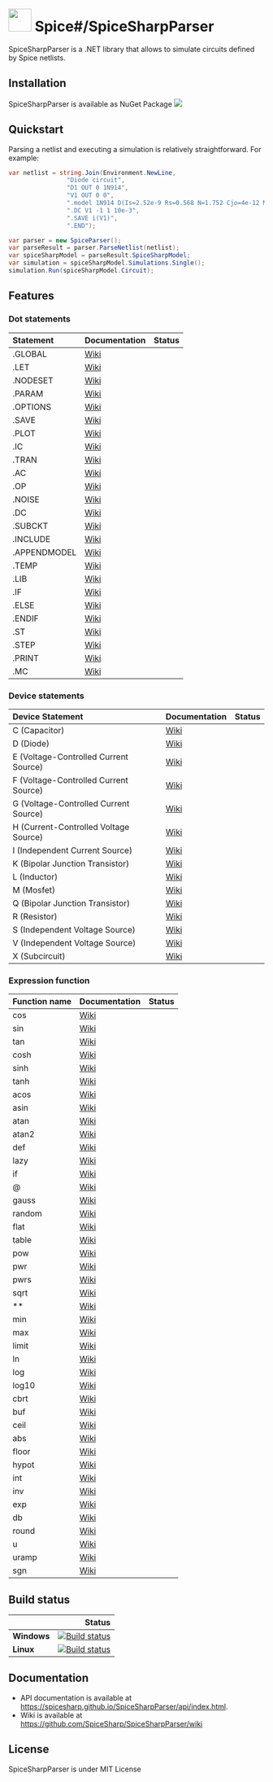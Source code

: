 # <img src="https://spicesharp.github.io/SpiceSharp/api/images/logo_full.svg" width="45px" /> Spice#/SpiceSharpParser
SpiceSharpParser is a .NET library that allows to simulate circuits defined by Spice netlists.

## Installation

SpiceSharpParser is available as NuGet Package 
[<img src="https://img.shields.io/nuget/vpre/SpiceSharp-Parser.svg">]( https://www.nuget.org/packages/SpiceSharp-Parser)

## Quickstart

Parsing a netlist and executing a simulation is relatively straightforward. For example:

```csharp
var netlist = string.Join(Environment.NewLine,
                "Diode circuit",
                "D1 OUT 0 1N914",
                "V1 OUT 0 0",
                ".model 1N914 D(Is=2.52e-9 Rs=0.568 N=1.752 Cjo=4e-12 M=0.4 tt=20e-9)",
                ".DC V1 -1 1 10e-3",
                ".SAVE i(V1)",
                ".END");

var parser = new SpiceParser();
var parseResult = parser.ParseNetlist(netlist);
var spiceSharpModel = parseResult.SpiceSharpModel;
var simulation = spiceSharpModel.Simulations.Single();
simulation.Run(spiceSharpModel.Circuit);            
```
## Features
### Dot statements
|  Statement  |  Documentation | Status  |
|:------------|--------------- |--------:|
|.GLOBAL      |[Wiki](https://github.com/SpiceSharp/SpiceSharpParser/wiki/.GLOBAL)||           
|.LET         |[Wiki](https://github.com/SpiceSharp/SpiceSharpParser/wiki/.LET)||
|.NODESET     |[Wiki](https://github.com/SpiceSharp/SpiceSharpParser/wiki/.NODESET)||
|.PARAM       |[Wiki](https://github.com/SpiceSharp/SpiceSharpParser/wiki/.PARAM)||
|.OPTIONS     |[Wiki](https://github.com/SpiceSharp/SpiceSharpParser/wiki/.OPTIONS)||
|.SAVE        |[Wiki](https://github.com/SpiceSharp/SpiceSharpParser/wiki/.SAVE)||
|.PLOT        |[Wiki](https://github.com/SpiceSharp/SpiceSharpParser/wiki/.PLOT)||
|.IC          |[Wiki](https://github.com/SpiceSharp/SpiceSharpParser/wiki/.IC)||
|.TRAN        |[Wiki](https://github.com/SpiceSharp/SpiceSharpParser/wiki/.TRAN)||
|.AC          |[Wiki](https://github.com/SpiceSharp/SpiceSharpParser/wiki/.AC)||
|.OP          |[Wiki](https://github.com/SpiceSharp/SpiceSharpParser/wiki/.OP)||
|.NOISE       |[Wiki](https://github.com/SpiceSharp/SpiceSharpParser/wiki/.NOISE)||
|.DC          |[Wiki](https://github.com/SpiceSharp/SpiceSharpParser/wiki/.DC)||
|.SUBCKT      |[Wiki](https://github.com/SpiceSharp/SpiceSharpParser/wiki/.SUBCKT)||
|.INCLUDE     |[Wiki](https://github.com/SpiceSharp/SpiceSharpParser/wiki/.INCLUDE)||
|.APPENDMODEL |[Wiki](https://github.com/SpiceSharp/SpiceSharpParser/wiki/.APPENDMODEL)||
|.TEMP        |[Wiki](https://github.com/SpiceSharp/SpiceSharpParser/wiki/.TEMP)||
|.LIB         |[Wiki](https://github.com/SpiceSharp/SpiceSharpParser/wiki/.LIB)||
|.IF          |[Wiki](https://github.com/SpiceSharp/SpiceSharpParser/wiki/.IF)||
|.ELSE        |[Wiki](https://github.com/SpiceSharp/SpiceSharpParser/wiki/.ELSE)||
|.ENDIF       |[Wiki](https://github.com/SpiceSharp/SpiceSharpParser/wiki/.ENDIF)||
|.ST          |[Wiki](https://github.com/SpiceSharp/SpiceSharpParser/wiki/.ST)||
|.STEP        |[Wiki](https://github.com/SpiceSharp/SpiceSharpParser/wiki/.STEP)||
|.PRINT       |[Wiki](https://github.com/SpiceSharp/SpiceSharpParser/wiki/.PRINT)||
|.MC          |[Wiki](https://github.com/SpiceSharp/SpiceSharpParser/wiki/.MC)||

### Device statements
| Device Statement  |  Documentation | Status  |
|:------------|-------|----------------:|
|C (Capacitor)|[Wiki](https://github.com/SpiceSharp/SpiceSharpParser/wiki/C)||
|D (Diode)|[Wiki](https://github.com/SpiceSharp/SpiceSharpParser/wiki/D)||
|E (Voltage-Controlled Current Source)|[Wiki](https://github.com/SpiceSharp/SpiceSharpParser/wiki/E)||
|F (Voltage-Controlled Current Source)|[Wiki](https://github.com/SpiceSharp/SpiceSharpParser/wiki/F)||
|G (Voltage-Controlled Current Source)|[Wiki](https://github.com/SpiceSharp/SpiceSharpParser/wiki/G)||
|H (Current-Controlled Voltage Source)|[Wiki](https://github.com/SpiceSharp/SpiceSharpParser/wiki/H)||
|I (Independent Current Source)|[Wiki](https://github.com/SpiceSharp/SpiceSharpParser/wiki/I)||
|K (Bipolar Junction Transistor)|[Wiki](https://github.com/SpiceSharp/SpiceSharpParser/wiki/K)||
|L (Inductor)|[Wiki](https://github.com/SpiceSharp/SpiceSharpParser/wiki/L)||
|M (Mosfet)|[Wiki](https://github.com/SpiceSharp/SpiceSharpParser/wiki/M)||
|Q (Bipolar Junction Transistor)|[Wiki](https://github.com/SpiceSharp/SpiceSharpParser/wiki/Q)||
|R (Resistor)|[Wiki](https://github.com/SpiceSharp/SpiceSharpParser/wiki/R)||
|S (Independent Voltage Source)|[Wiki](https://github.com/SpiceSharp/SpiceSharpParser/wiki/S)||
|V (Independent Voltage Source)|[Wiki](https://github.com/SpiceSharp/SpiceSharpParser/wiki/V)||
|X (Subcircuit)|[Wiki](https://github.com/SpiceSharp/SpiceSharpParser/wiki/X)||

### Expression function
|  Function name  |  Documentation | Status  |
|:------------|--------------- |--------:|
|cos      |[Wiki](https://github.com/SpiceSharp/SpiceSharpParser/wiki/cos)||           
|sin         |[Wiki](https://github.com/SpiceSharp/SpiceSharpParser/wiki/sin)||
|tan     |[Wiki](https://github.com/SpiceSharp/SpiceSharpParser/wiki/tan)||
|cosh       |[Wiki](https://github.com/SpiceSharp/SpiceSharpParser/wiki/cosh)||
|sinh     |[Wiki](https://github.com/SpiceSharp/SpiceSharpParser/wiki/sinh)||
|tanh        |[Wiki](https://github.com/SpiceSharp/SpiceSharpParser/wiki/tanh)||
|acos        |[Wiki](https://github.com/SpiceSharp/SpiceSharpParser/wiki/acos)||
|asin         |[Wiki](https://github.com/SpiceSharp/SpiceSharpParser/wiki/asin)||
|atan        |[Wiki](https://github.com/SpiceSharp/SpiceSharpParser/wiki/atan)||
|atan2          |[Wiki](https://github.com/SpiceSharp/SpiceSharpParser/wiki/atan2)||
|def          |[Wiki](https://github.com/SpiceSharp/SpiceSharpParser/wiki/def)||
|lazy       |[Wiki](https://github.com/SpiceSharp/SpiceSharpParser/wiki/lazy)||
|if          |[Wiki](https://github.com/SpiceSharp/SpiceSharpParser/wiki/if)||
|@      |[Wiki](https://github.com/SpiceSharp/SpiceSharpParser/wiki/@)||
|gauss     |[Wiki](https://github.com/SpiceSharp/SpiceSharpParser/wiki/gauss)||
|random |[Wiki](https://github.com/SpiceSharp/SpiceSharpParser/wiki/random)||
|flat        |[Wiki](https://github.com/SpiceSharp/SpiceSharpParser/wiki/flat)||
|table         |[Wiki](https://github.com/SpiceSharp/SpiceSharpParser/wiki/table)||
|pow          |[Wiki](https://github.com/SpiceSharp/SpiceSharpParser/wiki/pow)||
|pwr        |[Wiki](https://github.com/SpiceSharp/SpiceSharpParser/wiki/pwr)||
|pwrs       |[Wiki](https://github.com/SpiceSharp/SpiceSharpParser/wiki/pwrs)||
|sqrt          |[Wiki](https://github.com/SpiceSharp/SpiceSharpParser/wiki/sqrt)||
|**        |[Wiki](https://github.com/SpiceSharp/SpiceSharpParser/wiki/**)||
|min       |[Wiki](https://github.com/SpiceSharp/SpiceSharpParser/wiki/min)||
|max          |[Wiki](https://github.com/SpiceSharp/SpiceSharpParser/wiki/max)||
|limit          |[Wiki](https://github.com/SpiceSharp/SpiceSharpParser/wiki/limit)||
|ln          |[Wiki](https://github.com/SpiceSharp/SpiceSharpParser/wiki/ln)||
|log          |[Wiki](https://github.com/SpiceSharp/SpiceSharpParser/wiki/log)||
|log10          |[Wiki](https://github.com/SpiceSharp/SpiceSharpParser/wiki/log10)||
|cbrt          |[Wiki](https://github.com/SpiceSharp/SpiceSharpParser/wiki/cbrt)||
|buf          |[Wiki](https://github.com/SpiceSharp/SpiceSharpParser/wiki/buf)||
|ceil          |[Wiki](https://github.com/SpiceSharp/SpiceSharpParser/wiki/ceil)||
|abs          |[Wiki](https://github.com/SpiceSharp/SpiceSharpParser/wiki/abs)||
|floor          |[Wiki](https://github.com/SpiceSharp/SpiceSharpParser/wiki/floor)||
|hypot          |[Wiki](https://github.com/SpiceSharp/SpiceSharpParser/wiki/hypot)||
|int          |[Wiki](https://github.com/SpiceSharp/SpiceSharpParser/wiki/int)||
|inv          |[Wiki](https://github.com/SpiceSharp/SpiceSharpParser/wiki/inv)||
|exp          |[Wiki](https://github.com/SpiceSharp/SpiceSharpParser/wiki/exp)||
|db          |[Wiki](https://github.com/SpiceSharp/SpiceSharpParser/wiki/db)||
|round          |[Wiki](https://github.com/SpiceSharp/SpiceSharpParser/wiki/round)||
|u          |[Wiki](https://github.com/SpiceSharp/SpiceSharpParser/wiki/u)||
|uramp          |[Wiki](https://github.com/SpiceSharp/SpiceSharpParser/wiki/uramp)||
|sgn          |[Wiki](https://github.com/SpiceSharp/SpiceSharpParser/wiki/sgn)||


## Build status

|    | Status |
|:---|----------------:|
|**Windows**|[![Build status](https://ci.appveyor.com/api/projects/status/d8tpj2hm3hcullmw/branch/master?svg=true)](https://ci.appveyor.com/project/marcin-golebiowski/spicesharpparser/branch/master)|
|**Linux**|[![Build status](https://travis-ci.org/SpiceSharp/SpiceSharpParser.svg?branch=master)](https://travis-ci.org/SpiceSharp/SpiceSharpParser?branch=master)|

## Documentation
* API documentation is available at <https://spicesharp.github.io/SpiceSharpParser/api/index.html>.
* Wiki is available at <https://github.com/SpiceSharp/SpiceSharpParser/wiki>

## License
SpiceSharpParser is under MIT License
